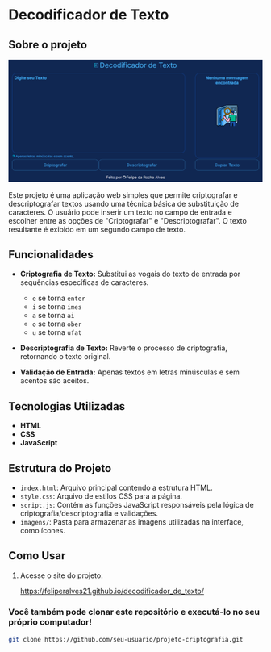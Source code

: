 # Decodificador de Texto

## Sobre o projeto

![Web 1](https://github.com/feliperalves21/decodificador_de_texto/blob/master/assets/tela_decodificador.png)

Este projeto é uma aplicação web simples que permite criptografar e descriptografar textos usando uma técnica básica de substituição de caracteres. O usuário pode inserir um texto no campo de entrada e escolher entre as opções de "Criptografar" e "Descriptografar". O texto resultante é exibido em um segundo campo de texto.

## Funcionalidades

- **Criptografia de Texto:** Substitui as vogais do texto de entrada por sequências específicas de caracteres.
  - `e` se torna `enter`
  - `i` se torna `imes`
  - `a` se torna `ai`
  - `o` se torna `ober`
  - `u` se torna `ufat`

- **Descriptografia de Texto:** Reverte o processo de criptografia, retornando o texto original.

- **Validação de Entrada:** Apenas textos em letras minúsculas e sem acentos são aceitos.

## Tecnologias Utilizadas

- **HTML**
- **CSS** 
- **JavaScript** 

## Estrutura do Projeto

- `index.html`: Arquivo principal contendo a estrutura HTML.
- `style.css`: Arquivo de estilos CSS para a página.
- `script.js`: Contém as funções JavaScript responsáveis pela lógica de criptografia/descriptografia e validações.
- `imagens/`: Pasta para armazenar as imagens utilizadas na interface, como ícones.

## Como Usar

1. Acesse o site do projeto:

   https://feliperalves21.github.io/decodificador_de_texto/

### Você também pode clonar este repositório e executá-lo no seu próprio computador!

   ```bash
   git clone https://github.com/seu-usuario/projeto-criptografia.git

